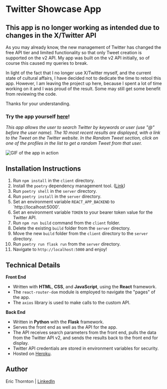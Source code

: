# Twitter Showcase App

## This app is no longer working as intended due to changes in the X/Twitter API

As you may already know, the new management of Twitter has changed the free API tier and limited functionality so that only Tweet creation is supported on the v2 API.  My app was built on the v2 API initially, so of course this caused my queries to break.

In light of the fact that I no longer use X/Twitter myself, and the current state of cultural affairs, I have decided not to dedicate the time to retool this app.  However, I am leaving the project up here, because I spent a lot of time working on it and I was proud of the result.  Some may still get some benefit from reviewing the code.

Thanks for your understanding.

### Try the app yourself [here](https://et-twitter-app.herokuapp.com/)!

_This app allows the user to search Twitter by keywords or user (use "@" before the user name). The 10 most recent results are displayed, with a link to the Tweet on the Twitter website. In the Random Tweet section, click on one of the profiles in the list to get a random Tweet from that user._

![GIF of the app in action](/client/src/assets/twitter-app.gif)

## Installation Instructions

1. Run `npm install` in the `client` directory.
1. Install the `poetry` dependency management tool. ([Link](https://python-poetry.org/docs/#installation))
1. Run `poetry shell` in the `server` directory.
1. Run `poetry install` in the `server` directory.
1. Set an environment variable `REACT_APP_BACKEND` to `http://localhost:5000'.
1. Set an environment variable `TOKEN` to your bearer token value for the Twitter API.
1. Run `npm run build` command from the `client` folder.
1. Delete the existing `build` folder from the `server` directory.
1. Move the new `build` folder from the `client` directory to the `server` directory.
1. Run `poetry run flask run` from the `server` directory.
1. Navigate to `http://localhost:5000` and enjoy!

## Technical Details

**Front End**

- Written with **HTML**, **CSS**, and **JavaScript**, using the **React** framework.
- The `react-router-dom` module is employed to navigate the "pages" of the app.
- The `axios` library is used to make calls to the custom API.

**Back End**

- Written in **Python** with the **Flask** framework.
- Serves the front end as well as the API for the app.
- The API receives search parameters from the front end, pulls the data from the Twitter API v2, and sends the results back to the front end for display.
- Twitter API credentials are stored in environment variables for security.
- Hosted on [Heroku](https://www.heroku.com).

## Author

Eric Thornton | [LinkedIn](https://www.linkedin.com/in/ethornton/)
